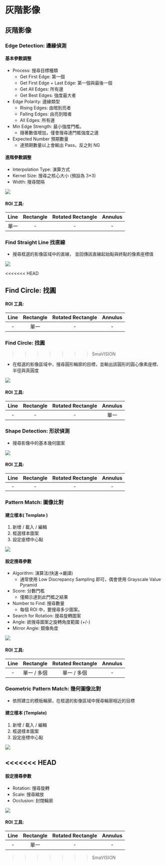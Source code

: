 # 灰階影像

## 灰階影像

### Edge Detection: 邊緣偵測

#### 基本參數調整

* Process: 搜尋目標種類
  * Get First Edge: 第一個
  * Get First Edge + Last Edge: 第一個與最後一個
  * Get All Edges: 所有邊
  * Get Best Edges: 強度最大者
* Edge Polarity: 邊緣類型
  * Rising Edges: 由暗到亮者
  * Falling Edges: 由亮到暗者
  * All Edges: 所有邊
* Min Edge Strength: 最小強度門檻。
  * 隨著數值增加，僅會搜尋達門檻強度之邊
* Expected Number 預期數量
  * 達預期數量以上會輸出 Pass，反之則 NG

#### 進階參數調整

* Interpolation Type: 演算方式
* Kernel Size: 搜尋之核心大小 \(預設為 3\*3\)
* Width: 搜尋間隔

![](../../../.gitbook/assets/tu-pian-16.jpg)

#### ROI 工具:

| Line | Rectangle | Rotated Rectangle | Annulus |
| :---: | :---: | :---: | :---: |
| 單一 | - | - | - |

### Find Straight Line 找直線

* 搜尋框選的影像區域中的直線， 並回傳該直線起始點與終點的像素座標值

![](../../../.gitbook/assets/tu-pian-24.jpg)

&lt;&lt;&lt;&lt;&lt;&lt;&lt; HEAD

## Find Circle: 找圓

#### ROI 工具:

| Line | Rectangle | Rotated Rectangle | Annulus |
| :---: | :---: | :---: | :---: |
| - | 單一 | - | - |

### Find Circle: 找圓

> > > > > > > SmaVISION

* 在框選的影像區域中，搜尋圓形輪廓的目標，並輸出該圓形的圓心像素座標、半徑與真圓度

![](../../../.gitbook/assets/tu-pian-17.jpg)

#### ROI 工具:

| Line | Rectangle | Rotated Rectangle | Annulus |
| :---: | :---: | :---: | :---: |
| - | - | - | 單一 |

### Shape Detection: 形狀偵測

* 搜尋影像中的基本幾何圖案

![](../../../.gitbook/assets/tu-pian-18.png)

#### ROI 工具:

| Line | Rectangle | Rotated Rectangle | Annulus |
| :---: | :---: | :---: | :---: |
| - | - | - | - |

### Pattern Match: 圖像比對

#### 建立樣本\( Template \)

1. 新增 / 載入 / 編輯
2. 框選樣本圖案
3. 設定座標中心點

![](../../../.gitbook/assets/tu-pian-20.png)

#### 設定搜尋參數

* Algorithm: 演算法\(快速→嚴謹\)
  * 通常使用 Low Discrepancy Sampling 即可，偶會使用 Grayscale Value Pyramid
* Score: 分數門檻 
  * 僅顯示達到此門檻之結果
* Number to Find: 搜尋數量
  * 每個 ROI 中，要搜尋多少圖案。
* Search for Rotation: 搜尋旋轉圖案 
* Angle: 欲搜尋圖案之旋轉角度範圍 \(+/-\) 
* Mirror Angle: 鏡像角度

![](../../../.gitbook/assets/tu-pian-19.png)

#### ROI 工具:

| Line | Rectangle | Rotated Rectangle | Annulus |
| :---: | :---: | :---: | :---: |
| - | 單一 / 多個 | 單一 / 多個 | - |

### Geometric Pattern Match: 幾何圖像比對

* 依照建立的模板輪廓，在框選的影像區域中搜尋輪廓相近的目標

#### 建立樣本 \(Template\)

1. 新增 / 載入 / 編輯
2. 框選樣本圖案
3. 設定座標中心點

![](../../../.gitbook/assets/tu-pian-22.png)

## &lt;&lt;&lt;&lt;&lt;&lt;&lt; HEAD

#### 設定搜尋參數

* Rotation: 搜尋旋轉
* Scale: 搜尋縮放
* Occlusion: 封閉輪廓

![](../../../.gitbook/assets/tu-pian-21.png)

#### ROI 工具:

| Line | Rectangle | Rotated Rectangle | Annulus |
| :---: | :---: | :---: | :---: |
| - | 單一 | - | - |

> > > > > > > SmaVISION

